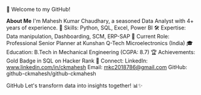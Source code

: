 👋 Welcome to my GitHub!

**About Me**
I'm Mahesh Kumar Chaudhary, a seasoned Data Analyst with 4+ years of experience. 
🚀 Skills: Python, SQL, Excel, Power BI 
🛠️ Expertise: Data manipulation, Dashboarding, SCM, ERP-SAP 
💼 Current Role: Professional Senior Planner at Kunshan Q-Tech Microelectronics (India) 
🎓 Education: B.Tech in Mechanical Engineering (CGPA: 8.7) 
🏆 Achievements: Gold Badge in SQL on Hacker Rank 
🔗 Connect: 
LinkedIn: www.linkedin.com/in/ckmahesh
Email: mkc2018786@gmail.com
GitHub: github-ckmahesh/github-ckmahesh

GitHub Let's transform data into insights together! 📊✨
